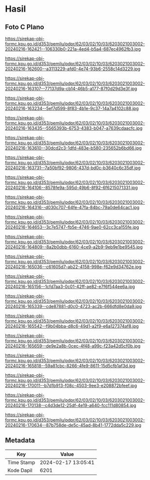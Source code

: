 # Hasil

## Foto C Plano

https://sirekap-obj-formc.kpu.go.id/d353/pemilu/pdpr/62/03/02/10/03/6203021003002-20240216-162421--106330b0-221a-4ed4-b5a4-687ec4962fb3.jpg

https://sirekap-obj-formc.kpu.go.id/d353/pemilu/pdpr/62/03/02/10/03/6203021003002-20240216-162600--a3113229-afd0-4e74-93b6-2558c14d3229.jpg

https://sirekap-obj-formc.kpu.go.id/d353/pemilu/pdpr/62/03/02/10/03/6203021003002-20240216-163107--77137d9a-cb14-46b5-a177-87f0d29d3e3f.jpg

https://sirekap-obj-formc.kpu.go.id/d353/pemilu/pdpr/62/03/02/10/03/6203021003002-20240216-163234--5ef7d599-8f83-4b1e-9c37-14a7a4102c88.jpg

https://sirekap-obj-formc.kpu.go.id/d353/pemilu/pdpr/62/03/02/10/03/6203021003002-20240216-163435--5565393b-6753-4383-b047-a7639cdaacfc.jpg

https://sirekap-obj-formc.kpu.go.id/d353/pemilu/pdpr/62/03/02/10/03/6203021003002-20240216-163610--30dcd2c3-1dfd-483e-b580-235652b6bd66.jpg

https://sirekap-obj-formc.kpu.go.id/d353/pemilu/pdpr/62/03/02/10/03/6203021003002-20240216-163731--7a50bf92-9806-437d-bd0c-b3640c6c35df.jpg

https://sirekap-obj-formc.kpu.go.id/d353/pemilu/pdpr/62/03/02/10/03/6203021003002-20240216-164106--8578fe9a-595d-49b6-8f92-6f6215071331.jpg

https://sirekap-obj-formc.kpu.go.id/d353/pemilu/pdpr/62/03/02/10/03/6203021003002-20240216-164316--d030c707-64fe-47fa-84bc-79a0de64cac1.jpg

https://sirekap-obj-formc.kpu.go.id/d353/pemilu/pdpr/62/03/02/10/03/6203021003002-20240216-164653--3c7e5747-fb5e-4746-9ae0-62cc3ca155fe.jpg

https://sirekap-obj-formc.kpu.go.id/d353/pemilu/pdpr/62/03/02/10/03/6203021003002-20240216-164809--8a2b0dbb-6160-4ce9-a2b9-9eb9e1be9545.jpg

https://sirekap-obj-formc.kpu.go.id/d353/pemilu/pdpr/62/03/02/10/03/6203021003002-20240216-165036--c61605d7-ab22-4158-998e-f62e9d34762e.jpg

https://sirekap-obj-formc.kpu.go.id/d353/pemilu/pdpr/62/03/02/10/03/6203021003002-20240216-165156--1cfd7aa3-0c01-42ff-ae82-e7f6f544ee6a.jpg

https://sirekap-obj-formc.kpu.go.id/d353/pemilu/pdpr/62/03/02/10/03/6203021003002-20240216-165339--cde87881-d0c0-4723-ac2b-666dfd8e0da9.jpg

https://sirekap-obj-formc.kpu.go.id/d353/pemilu/pdpr/62/03/02/10/03/6203021003002-20240216-165542--f9b04bba-d8c6-49d1-a2f9-e6a127374af8.jpg

https://sirekap-obj-formc.kpu.go.id/d353/pemilu/pdpr/62/03/02/10/03/6203021003002-20240216-165659--de9e2a8b-0cec-4f48-a99c-f23a42d5cf0b.jpg

https://sirekap-obj-formc.kpu.go.id/d353/pemilu/pdpr/62/03/02/10/03/6203021003002-20240216-165818--59a81cbc-8266-4fe9-8611-15d5cfb1af3d.jpg

https://sirekap-obj-formc.kpu.go.id/d353/pemilu/pdpr/62/03/02/10/03/6203021003002-20240216-170011--b7d1b913-f08c-4503-9ee3-e208872bfeef.jpg

https://sirekap-obj-formc.kpu.go.id/d353/pemilu/pdpr/62/03/02/10/03/6203021003002-20240216-170138--c4d3de12-25df-4e19-a640-fcc111d80854.jpg

https://sirekap-obj-formc.kpu.go.id/d353/pemilu/pdpr/62/03/02/10/03/6203021003002-20240216-170634--87b758de-de5c-45ad-8b41-1772dda5c229.jpg


## Metadata

| Key        | Value               |
| ---------- | ------------------- |
| Time Stamp | 2024-02-17 13:05:41 |
| Kode Dapil | 6201                |



